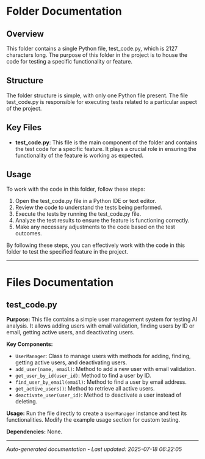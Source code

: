 # Folder Documentation

## Overview
This folder contains a single Python file, test_code.py, which is 2127 characters long. The purpose of this folder in the project is to house the code for testing a specific functionality or feature.

## Structure
The folder structure is simple, with only one Python file present. The file test_code.py is responsible for executing tests related to a particular aspect of the project.

## Key Files
- **test_code.py**: This file is the main component of the folder and contains the test code for a specific feature. It plays a crucial role in ensuring the functionality of the feature is working as expected.

## Usage
To work with the code in this folder, follow these steps:
1. Open the test_code.py file in a Python IDE or text editor.
2. Review the code to understand the tests being performed.
3. Execute the tests by running the test_code.py file.
4. Analyze the test results to ensure the feature is functioning correctly.
5. Make any necessary adjustments to the code based on the test outcomes.

By following these steps, you can effectively work with the code in this folder to test the specified feature in the project.

---

# Files Documentation

## test_code.py

**Purpose:** This file contains a simple user management system for testing AI analysis. It allows adding users with email validation, finding users by ID or email, getting active users, and deactivating users.

**Key Components:**
- `UserManager`: Class to manage users with methods for adding, finding, getting active users, and deactivating users.
- `add_user(name, email)`: Method to add a new user with email validation.
- `get_user_by_id(user_id)`: Method to find a user by ID.
- `find_user_by_email(email)`: Method to find a user by email address.
- `get_active_users()`: Method to retrieve all active users.
- `deactivate_user(user_id)`: Method to deactivate a user instead of deleting.

**Usage:** Run the file directly to create a `UserManager` instance and test its functionalities. Modify the example usage section for custom testing.

**Dependencies:** None.

---
*Auto-generated documentation - Last updated: 2025-07-18 06:22:05*
